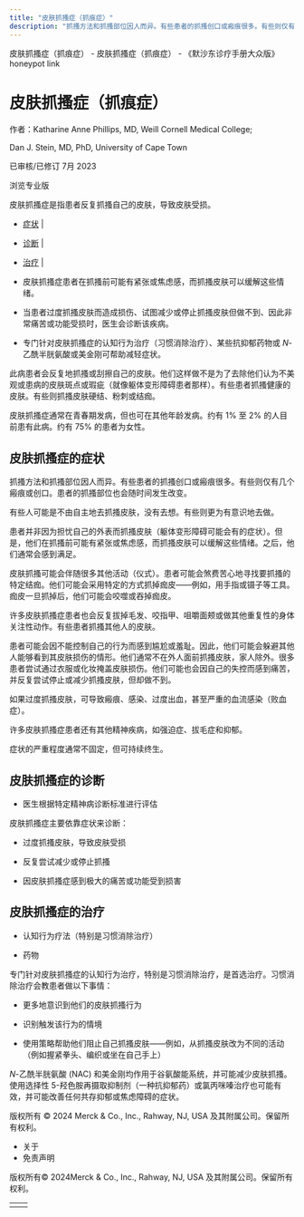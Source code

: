 ```yaml
---
title: "皮肤抓搔症（抓痕症）"
description: "抓搔方法和抓搔部位因人而异。有些患者的抓搔创口或瘢痕很多。有些则仅有几个瘢痕或创口。患者的抓搔部位也会随时间发生改变。"
---
```


﻿皮肤抓搔症（抓痕症） \- 皮肤抓搔症（抓痕症） \- 《默沙东诊疗手册大众版》 honeypot link

# 皮肤抓搔症（抓痕症）

作者：Katharine Anne Phillips, MD, Weill Cornell Medical College;

Dan J. Stein, MD, PhD, University of Cape Town

已审核/已修订 7月 2023

浏览专业版

皮肤抓搔症是指患者反复抓搔自己的皮肤，导致皮肤受损。

- [症状](#症状_v11723311_zh) \|
- [诊断](#诊断_v11723319_zh) \|
- [治疗](#治疗_v11723329_zh) \|

- 皮肤抓搔症患者在抓搔前可能有紧张或焦虑感，而抓搔皮肤可以缓解这些情绪。

- 当患者过度抓搔皮肤而造成损伤、试图减少或停止抓搔皮肤但做不到、因此非常痛苦或功能受损时，医生会诊断该疾病。

- 专门针对皮肤抓搔症的认知行为治疗（习惯消除治疗）、某些抗抑郁药物或 _N_-乙酰半胱氨酸或美金刚可帮助减轻症状。


此病患者会反复地抓搔或刮擦自己的皮肤。他们这样做不是为了去除他们认为不美观或患病的皮肤斑点或瑕疵（就像躯体变形障碍患者那样）。有些患者抓搔健康的皮肤。有些则抓搔皮肤硬结、粉刺或结痂。

皮肤抓搔症通常在青春期发病，但也可在其他年龄发病。约有 1% 至 2% 的人目前患有此病。约有 75% 的患者为女性。

## 皮肤抓搔症的症状

抓搔方法和抓搔部位因人而异。有些患者的抓搔创口或瘢痕很多。有些则仅有几个瘢痕或创口。患者的抓搔部位也会随时间发生改变。

有些人可能是不由自主地去抓搔皮肤，没有去想。有些则更为有意识地去做。

患者并非因为担忧自己的外表而抓搔皮肤（躯体变形障碍可能会有的症状）。但是，他们在抓搔前可能有紧张或焦虑感，而抓搔皮肤可以缓解这些情绪。之后，他们通常会感到满足。

皮肤抓搔可能会伴随很多其他活动（仪式）。患者可能会煞费苦心地寻找要抓搔的特定结痂。他们可能会采用特定的方式抓掉痂皮——例如，用手指或镊子等工具。痂皮一旦抓掉后，他们可能会咬噬或吞掉痂皮。

许多皮肤抓搔症患者也会反复拔掉毛发、咬指甲、咀嚼面颊或做其他重复性的身体关注性动作。有些患者抓搔其他人的皮肤。

患者可能会因不能控制自己的行为而感到尴尬或羞耻。因此，他们可能会躲避其他人能够看到其皮肤损伤的情形。他们通常不在外人面前抓搔皮肤，家人除外。很多患者尝试通过衣服或化妆掩盖皮肤损伤。他们可能也会因自己的失控而感到痛苦，并反复尝试停止或减少抓搔皮肤，但却做不到。

如果过度抓搔皮肤，可导致瘢痕、感染、过度出血，甚至严重的血流感染（败血症）。

许多皮肤抓搔症患者还有其他精神疾病，如强迫症、拔毛症和抑郁。

症状的严重程度通常不固定，但可持续终生。

## 皮肤抓搔症的诊断

- 医生根据特定精神病诊断标准进行评估


皮肤抓搔症主要依靠症状来诊断：

- 过度抓搔皮肤，导致皮肤受损

- 反复尝试减少或停止抓搔

- 因皮肤抓搔症感到极大的痛苦或功能受到损害


## 皮肤抓搔症的治疗

- 认知行为疗法（特别是习惯消除治疗）

- 药物


专门针对皮肤抓搔症的认知行为治疗，特别是习惯消除治疗，是首选治疗。习惯消除治疗会教患者做以下事情：

- 更多地意识到他们的皮肤抓搔行为

- 识别触发该行为的情境

- 使用策略帮助他们阻止自己抓搔皮肤——例如，从抓搔皮肤改为不同的活动（例如握紧拳头、编织或坐在自己手上）


_N_-乙酰半胱氨酸 (NAC) 和美金刚均作用于谷氨酸能系统，并可能减少皮肤抓搔。使用选择性 5-羟色胺再摄取抑制剂（一种抗抑郁药）或氯丙咪嗪治疗也可能有效，并可能改善任何共存抑郁或焦虑障碍的症状。



版权所有 © 2024
Merck & Co., Inc., Rahway, NJ, USA 及其附属公司。保留所有权利。

- 关于
- 免责声明

版权所有© 2024Merck & Co., Inc., Rahway, NJ, USA 及其附属公司。保留所有权利。

|     |     |
| --- | --- |
|  |  |